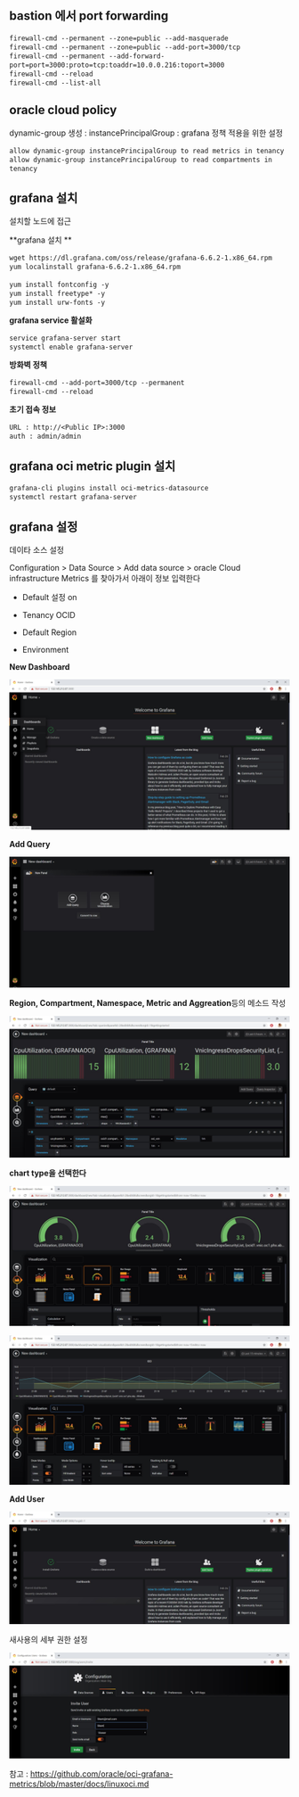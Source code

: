 







## bastion 에서 port forwarding 

```
firewall-cmd --permanent --zone=public --add-masquerade  
firewall-cmd --permanent --zone=public --add-port=3000/tcp 
firewall-cmd --permanent --add-forward-port=port=3000:proto=tcp:toaddr=10.0.0.216:toport=3000 
firewall-cmd --reload  
firewall-cmd --list-all
```



## oracle cloud policy 

dynamic-group 생성  : instancePrincipalGroup : grafana 정책 적용을 위한 설정 

```
allow dynamic-group instancePrincipalGroup to read metrics in tenancy
allow dynamic-group instancePrincipalGroup to read compartments in tenancy
```



## grafana 설치 

설치할 노드에 접근 

**grafana 설치 **

```
wget https://dl.grafana.com/oss/release/grafana-6.6.2-1.x86_64.rpm
yum localinstall grafana-6.6.2-1.x86_64.rpm

yum install fontconfig -y
yum install freetype* -y
yum install urw-fonts -y
```

**grafana service 활설화**

```
service grafana-server start
systemctl enable grafana-server
```

**방화벽 정책**

```
firewall-cmd --add-port=3000/tcp --permanent
firewall-cmd --reload
```

**초기 접속 정보**

```
URL : http://<Public IP>:3000
auth : admin/admin
```

## grafana  oci metric plugin 설치 

```
grafana-cli plugins install oci-metrics-datasource
systemctl restart grafana-server
```



## grafana 설정

데이타 소스 설정 

Configuration > Data Source > Add data source > oracle Cloud infrastructure Metrics 를 찾아가서 아래이 정보 입력한다

- Default  설정 on

- Tenancy OCID

- Default Region

- Environment



**New Dashboard**

![](./image/g7.jpg)



**Add Query**

![](./image/g8.jpg)



**Region, Compartment, Namespace, Metric and Aggreation**등의 메소드 작성 

![](./image/g9.jpg)



**chart type을 선택한다**

![](./image/g10.jpg)



![](./image/g11.jpg)



**Add User**

![](./image/g12.jpg)



새사용의 세부 권한 설정 

![](./image/g13.jpg)



참고 : https://github.com/oracle/oci-grafana-metrics/blob/master/docs/linuxoci.md
